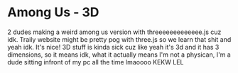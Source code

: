 # Among Us - 3D
2 dudes making a weird among us version with threeeeeeeeeeeee.js cuz idk. Traily website might be pretty pog with three.js so we learn that shit and yeah idk. It's nice! 3D stuff is kinda sick cuz like yeah it's 3d and it has 3 dimensions, so it means idk, what it actually means I'm not a physican, I'm a dude sitting infront of my pc all the time lmaoooo KEKW LEL